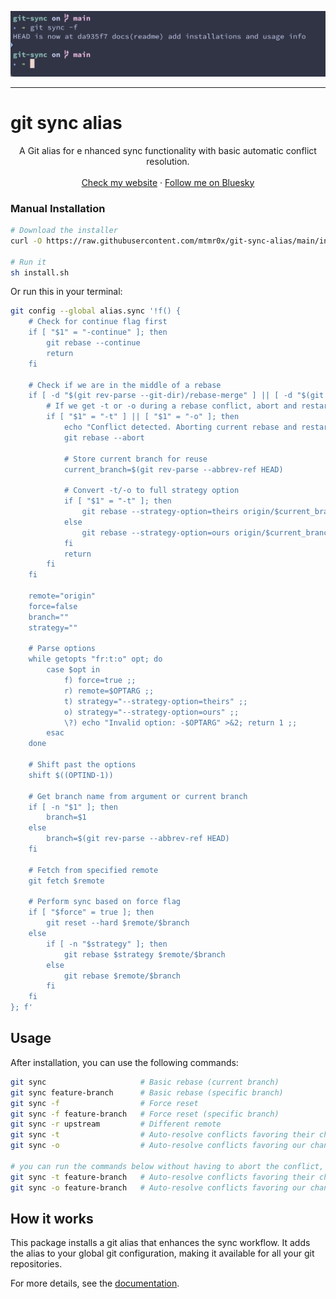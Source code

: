 ![hero](github.png)

---

<h1 align="ceter">git sync alias</h1>

<p align="center">
    A Git alias for e nhanced sync functionality with basic automatic conflict resolution.
    <br />
    <br />
    <a target="_blank" href="https://mat-m.com">Check my website</a>
    ·
    <a target="_blank" href="https://bsky.app/profile/mat-m.com">Follow me on Bluesky</a>
  </p>
</p>

### Manual Installation
```bash
# Download the installer
curl -O https://raw.githubusercontent.com/mtmr0x/git-sync-alias/main/install.sh

# Run it
sh install.sh
```

Or run this in your terminal:
```bash
git config --global alias.sync '!f() {
    # Check for continue flag first
    if [ "$1" = "-continue" ]; then
        git rebase --continue
        return
    fi

    # Check if we are in the middle of a rebase
    if [ -d "$(git rev-parse --git-dir)/rebase-merge" ] || [ -d "$(git rev-parse --git-dir)/rebase-apply" ]; then
        # If we get -t or -o during a rebase conflict, abort and restart with that strategy
        if [ "$1" = "-t" ] || [ "$1" = "-o" ]; then
            echo "Conflict detected. Aborting current rebase and restarting with $1 strategy..."
            git rebase --abort

            # Store current branch for reuse
            current_branch=$(git rev-parse --abbrev-ref HEAD)

            # Convert -t/-o to full strategy option
            if [ "$1" = "-t" ]; then
                git rebase --strategy-option=theirs origin/$current_branch
            else
                git rebase --strategy-option=ours origin/$current_branch
            fi
            return
        fi
    fi

    remote="origin"
    force=false
    branch=""
    strategy=""

    # Parse options
    while getopts "fr:t:o" opt; do
        case $opt in
            f) force=true ;;
            r) remote=$OPTARG ;;
            t) strategy="--strategy-option=theirs" ;;
            o) strategy="--strategy-option=ours" ;;
            \?) echo "Invalid option: -$OPTARG" >&2; return 1 ;;
        esac
    done

    # Shift past the options
    shift $((OPTIND-1))

    # Get branch name from argument or current branch
    if [ -n "$1" ]; then
        branch=$1
    else
        branch=$(git rev-parse --abbrev-ref HEAD)
    fi

    # Fetch from specified remote
    git fetch $remote

    # Perform sync based on force flag
    if [ "$force" = true ]; then
        git reset --hard $remote/$branch
    else
        if [ -n "$strategy" ]; then
            git rebase $strategy $remote/$branch
        else
            git rebase $remote/$branch
        fi
    fi
}; f'

```

## Usage

After installation, you can use the following commands:

```bash
git sync                     # Basic rebase (current branch)
git sync feature-branch      # Basic rebase (specific branch)
git sync -f                  # Force reset
git sync -f feature-branch   # Force reset (specific branch)
git sync -r upstream         # Different remote
git sync -t                  # Auto-resolve conflicts favoring their changes
git sync -o                  # Auto-resolve conflicts favoring our changes

# you can run the commands below without having to abort the conflict, the sync does it for you
git sync -t feature-branch   # Auto-resolve conflicts favoring their changes (specific branch)
git sync -o feature-branch   # Auto-resolve conflicts favoring our changes (specific branch)
```

## How it works

This package installs a git alias that enhances the sync workflow. It adds the alias to your global git configuration, making it available for all your git repositories.

For more details, see the [documentation](https://github.com/YOUR_USERNAME/git-sync-alias).

